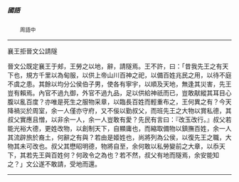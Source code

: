 

##### 國語
　　`周語中`

* * *

襄王拒晉文公請隧

晉文公既定襄王于郟，王勞之以地，辭，請隧焉。王不許，曰：「昔我先王之有天下也，規方千里以為甸服，以供上帝山川百神之祀，以備百姓兆民之用，以待不庭不虞之患。其餘以均分公侯伯子男，使各有寧宇，以順及天地，無逢其災害，先王豈有賴焉。內官不過九御，外官不過九品，足以供給神祇而已，豈敢猒縱其耳目心腹以亂百度？亦唯是死生之服物采章，以臨長百姓而輕重布之，王何異之有？今天降禍災於周室，余一人僅亦守府，又不佞以勤叔父，而班先王之大物以賞私德，其叔父實應且憎，以非余一人，余一人豈敢有愛？先民有言曰：『改玉改行。』叔父若能光裕大德，更姓改物，以創制天下，自顯庸也，而縮取備物以鎮撫百姓，余一人其流辟旅於裔土，何辭之有與？若由是姬姓也，尚將列為公侯，以復先王之職，大物其未可改也。叔父其懋昭明德，物將自至，余何敢以私勞變前之大章，以忝天下，其若先王與百姓何？何政令之為也？若不然，叔父有地而隧焉，余安能知之？」文公遂不敢請，受地而還。

* * *


